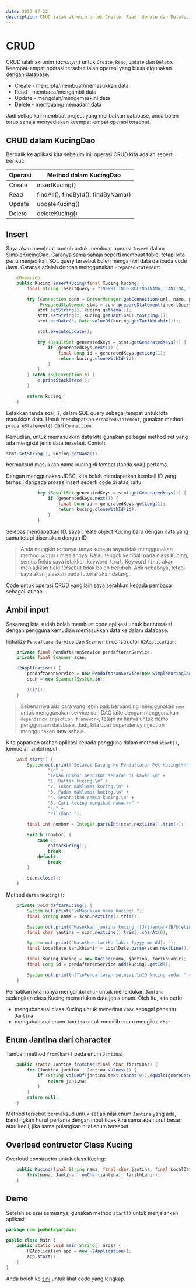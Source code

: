 ```yaml
---
date: 2017-07-22
description: CRUD ialah akronim untuk Create, Read, Update dan Delete. Keempat-empat operasi tersebut ialah operasi yang biasa digunakan dengan database.
---
```


# CRUD

CRUD ialah akronim (_acronym_) untuk `Create`, `Read`, `Update` dan `Delete`.
Keempat-empat operasi tersebut ialah operasi yang biasa digunakan dengan
database.

- Create - mencipta/membuat/memasukkan data
- Read - membaca/mengambil data
- Update - mengolah/mengemaskini data
- Delete - membuang/memadam data

Jadi setiap kali membuat project yang melibatkan database, anda boleh terus
sahaja menyediakan keempat-empat operasi tersebut.

## CRUD dalam KucingDao

Berbalik ke aplikasi kita sebelum ini, operasi CRUD kita adalah seperti berikut:

| Operasi | Method dalam KucingDao              |
| ------- | ----------------------------------- |
| Create  | insertKucing()                      |
| Read    | findAll(), findById(), findByNama() |
| Update  | updateKucing()                      |
| Delete  | deleteKucing()                      |

## Insert

Saya akan membuat contoh untuk membuat operasi `Insert` dalam SimpleKucingDao.
Caranya sama sahaja seperti membuat table, tetapi kita perlu menjadikan SQL
query tersebut boleh mengambil data daripada code Java. Caranya adalah dengan
menggunakan `PreparedStatement`:

```java
    @Override
    public Kucing insertKucing(final Kucing kucing) {
        final String insertQuery = "INSERT INTO KUCING(NAMA, JANTINA, TARIKH_LAHIR) VALUES(?, ?, ?)";

        try (Connection conn = DriverManager.getConnection(url, name, password);
             PreparedStatement stmt = conn.prepareStatement(insertQuery)) {
            stmt.setString(1, kucing.getNama());
            stmt.setString(2, kucing.getJantina().toString());
            stmt.setDate(3, Date.valueOf(kucing.getTarikhLahir()));

            stmt.executeUpdate();

            try (ResultSet generatedKeys = stmt.getGeneratedKeys()) {
                if (generatedKeys.next()) {
                    final Long id = generatedKeys.getLong(1);
                    return kucing.cloneWithId(id);
                }
            }
        } catch (SQLException e) {
            e.printStackTrace();
        }

        return kucing;
    }
```

Letakkan tanda soal, `?`, dalam SQL query sebagai tempat untuk kita masukkan
data. Untuk mendapatkan `PreparedStatement`, gunakan method `prepareStatement()`
dari `Connection`.

Kemudian, untuk memasukkan data kita gunakan pelbagai method set yang ada
mengikut jenis data tersebut. Contoh,

```java
stmt.setString(1, kucing.getNama());
```

bermaksud masukkan nama kucing di tempat (tanda soal) pertama.

Dengan menggunakan JDBC, kita boleh mendapatkan kembali ID yang terhasil
daripada proses Insert seperti code di atas, iaitu,

```java
            try (ResultSet generatedKeys = stmt.getGeneratedKeys()) {
                if (generatedKeys.next()) {
                    final Long id = generatedKeys.getLong(1);
                    return kucing.cloneWithId(id);
                }
            }
```

Selepas mendapatkan ID, saya create object Kucing baru dengan data yang sama
tetapi disertakan dengan ID.

> Anda mungkin tertanya-tanya kenapa saya tidak menggunakan method `setId()`
> misalannya. Kalau tengok kembali pada class Kucing, semua fields saya letakkan
> keyword `final`. Keyword `final` akan menjadikan field tersebut tidak boleh
> berubah. Ada sebabnya, tetapi saya akan jelaskan pada tutorial akan datang.

Code untuk operasi CRUD yang lain saya serahkan kepada pembaca sebagai latihan.

## Ambil input

Sekarang kita sudah boleh membuat code aplikasi untuk berinteraksi dengan
pengguna kemudian memasukkan data ke dalam database.

Initialize `PendaftaranService` dan `Scanner` di constructor `H2Application`:

```java
    private final PendaftaranService pendaftaranService;
    private final Scanner scan;

    H2Application() {
        pendaftaranService = new PendaftaranService(new SimpleKucingDao(DATABASE_URL, NAME, PASSWORD));
        scan = new Scanner(System.in);

        init();
    }
```

> Sebenarnya ada cara yang lebih baik berbanding menggunakan `new` untuk
> menggunakan service dan DAO iaitu dengan menggunakan `dependency injection
> framework`, tetapi ini hanya untuk demo penggunaan database. Jadi, kita buat
> dependency injection menggunakan **new** sahaja.

Kita paparkan arahan aplikasi kepada pengguna dalam method `start()`, kemudian
ambil input:

```java
    void start() {
        System.out.print("Selamat Datang ke Pendaftaran Pet Kucing!\n" +
                "\n" +
                "Tekan nombor mengikut senarai di bawah:\n" +
                "1. Daftar kucing.\n" +
                "2. Tukar maklumat kucing.\n" +
                "3. Padam maklumat kucing.\n" +
                "4. Senaraikan semua kucing.\n" +
                "5. Cari kucing mengikut nama.\n" +
                "\n" +
                "Pilihan: ");

        final int nombor = Integer.parseInt(scan.nextLine().trim());

        switch (nombor) {
            case 1:
                daftarKucing();
                break;
            default:
                break;
        }

        scan.close();
    }
```

Method `daftarKucing()`:

```java
    private void daftarKucing() {
        System.out.print("\nMasukkan nama kucing: ");
        final String nama = scan.nextLine().trim();

        System.out.print("Masukkan jantina kucing ([J/j]antan/[B/b]etina): ");
        final char jantina = scan.nextLine().trim().charAt(0);

        System.out.print("Masukkan tarikh lahir (yyyy-mm-dd): ");
        final LocalDate tarikhLahir = LocalDate.parse(scan.nextLine().trim());

        final Kucing kucing = new Kucing(nama, jantina, tarikhLahir);
        final Long id = pendaftaranService.add(kucing).getId();

        System.out.println("\nPendaftaran selesai.\nID kucing anda: " + id);
    }
```

Perhatikan kita hanya mengambil `char` untuk menentukan `Jantina` sedangkan
class Kucing memerlukan data jenis enum. Oleh itu, kita perlu

- mengubahsuai class Kucing untuk menerima `char` sebagai penentu `Jantina`
- mengubahsuai enum `Jantina` untuk memilih enum mengikut `char`

## Enum Jantina dari character

Tambah method `fromChar()` pada enum `Jantina`:

```java
    public static Jantina fromChar(final char firstChar) {
        for (Jantina jantina : Jantina.values()) {
            if (String.valueOf(jantina.text.charAt(0)).equalsIgnoreCase(String.valueOf(firstChar))) {
                return jantina;
            }
        }
        return null;
    }
```

Method tersebut bermaksud untuk setiap nilai enum `Jantina` yang ada, bandingkan
huruf pertama dengan input tidak kira sama ada huruf besar atau kecil, jika sama
pulangkan nilai enum tersebut.

## Overload contructor Class Kucing

Overload constructor untuk class Kucing:

```java
    public Kucing(final String nama, final char jantina, final LocalDate tarikhLahir) {
        this(nama, Jantina.fromChar(jantina), tarikhLahir);
    }
```

## Demo

Setelah selesai semuanya, gunakan method `start()` untuk menjalankan aplikasi:

```java
package com.jombelajarjava;

public class Main {
    public static void main(String[] args) {
        H2Application app = new H2Application();
        app.start();
    }
}
```

Anda boleh ke [sini](https://github.com/JomBelajarJava/contoh-code-java/tree/master/database/tutorialh2-jdbc) untuk lihat code yang lengkap.
